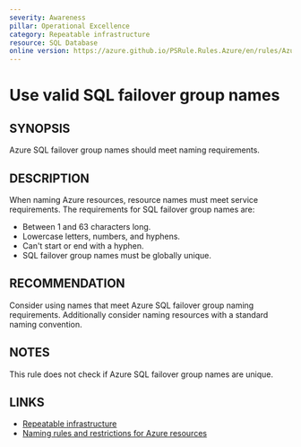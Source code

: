```yaml
---
severity: Awareness
pillar: Operational Excellence
category: Repeatable infrastructure
resource: SQL Database
online version: https://azure.github.io/PSRule.Rules.Azure/en/rules/Azure.SQL.FGName/
---
```


# Use valid SQL failover group names

## SYNOPSIS

Azure SQL failover group names should meet naming requirements.

## DESCRIPTION

When naming Azure resources, resource names must meet service requirements.
The requirements for SQL failover group names are:

- Between 1 and 63 characters long.
- Lowercase letters, numbers, and hyphens.
- Can't start or end with a hyphen.
- SQL failover group names must be globally unique.

## RECOMMENDATION

Consider using names that meet Azure SQL failover group naming requirements.
Additionally consider naming resources with a standard naming convention.

## NOTES

This rule does not check if Azure SQL failover group names are unique.

## LINKS

- [Repeatable infrastructure](https://learn.microsoft.com/azure/architecture/framework/devops/automation-infrastructure)
- [Naming rules and restrictions for Azure resources](https://learn.microsoft.com/azure/azure-resource-manager/management/resource-name-rules#microsoftsql)
